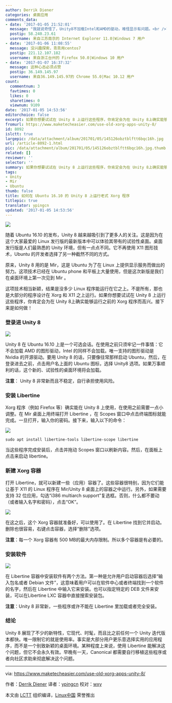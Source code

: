 ```yaml
---
author: Derrik Diener
categories: 桌面应用
comments_data:
- date: '2017-01-05 21:52:01'
  message: "我就说奇怪了，Unity8不加载Intel和AMD的驱动，难怪显示有问题。<br />\r\n而且不优先加载核显驱动，优先加载独立驱动这也太非主流了吧"
  postip: 58.240.23.61
  username: 来自江苏南京的 Internet Explorer 11.0|Windows 7 用户
- date: '2017-01-06 11:08:55'
  message: 没兴趣探索，乖乖用centos7
  postip: 221.12.107.182
  username: 来自浙江台州的 Firefox 50.0|Windows 10 用户
- date: '2017-01-07 16:37:32'
  message: 这种心态必须点赞
  postip: 36.149.145.97
  username: 来自36.149.145.97的 Chrome 55.0|Mac 10.12 用户
count:
  commentnum: 3
  favtimes: 0
  likes: 0
  sharetimes: 0
  viewnum: 9109
date: '2017-01-05 14:53:56'
editorchoice: false
excerpt: 如果你想要试试在 Unity 8 上运行这些程序，你肯定会为在 Unity 8上确实能够运行之前的 Xorg 程序而高兴。接下来是如何做！
fromurl: https://www.maketecheasier.com/use-old-xorg-apps-unity-8/
id: 8092
islctt: true
largepic: /data/attachment/album/201701/05/145126obztblftt6bqc16h.jpg
url: /article-8092-1.html
pic: /data/attachment/album/201701/05/145126obztblftt6bqc16h.jpg.thumb.jpg
related: []
reviewer: ''
selector: ''
summary: 如果你想要试试在 Unity 8 上运行这些程序，你肯定会为在 Unity 8上确实能够运行之前的 Xorg 程序而高兴。接下来是如何做！
tags:
- Unity
- Mir
- Ubuntu
thumb: false
title: 如何在 Ubuntu 16.10 的 Unity 8 上运行老式 Xorg 程序
titlepic: true
translator: ypingcn
updated: '2017-01-05 14:53:56'
---
```


![](/data/attachment/album/201701/05/145126obztblftt6bqc16h.jpg)


随着 Ubuntu 16.10 的发布，Unity 8 越来越吸引到了更多人的关注。这是因为在这个大家最爱的 Linux 发行版的最新版本中可以体验其带有的试验性桌面。桌面发行版是人们最熟悉的 Unity 环境，但有一点点不同。它不再使用 X11 图形技术，Ubuntu 的开发者选择了另一种截然不同的方式。


原来，Unity 8 用的是 Mir，这是 Ubuntu 为了在 Linux 上提供显示服务而做出的努力。这项技术已经在 Ubuntu phone 和平板上大量使用，但是这次新版是我们在桌面环境上第一次见到 Mir 。


这项技术相当新颖，结果是没多少 Linux 程序能运行在它之上。不是所有，那也是大部分的程序设计在 Xorg 和 X11 之上运行。如果你想要试试在 Unity 8 上运行这些程序，你肯定会为在 Unity 8上确实能够运行之前的 Xorg 程序而高兴。接下来是如何做！


### 登录进 Unity 8


![](/data/attachment/album/201701/05/145153zkitdd5vv8cuuk1v.jpg)


Unity 8 在 Ubuntu 16.10 上是一个可选会话。在使用之前只须牢记一件事情：它不会加载 AMD 的图形驱动，Intel 的同样不会加载。唯一支持的图形驱动是 Nvidia 的开源驱动。要用 Unity 8 的话，只要像往常那样启动 Ubuntu，然后，在登录进去之前，点击用户名上面的 Ubuntu 图标，选择 Unity8 选项。如果万事顺利的话，这个新的、试验性的桌面环境将会加载。


**注意**： Unity 8 非常新而且不稳定，自行承担使用风险。


### 安装 Libertine


Xorg 程序（例如 Firefox 等）确实能在 Unity 8 上使用，在使用之前需要一点小调整。在 Mir 桌面上用终端打开 Libertine ，在 Scopes 窗口中点击终端图标就能完成。一旦打开，输入你的密码。接下来，输入以下的命令：


![](/data/attachment/album/201701/05/145213bcfz9jcc5fiipxfu.jpg)



```
sudo apt install libertine-tools libertine-scope libertine

```

当这些程序完成安装后，点击并拖动 Scopes 窗口以刷新内容。然后，在面板上点击来启动 libertine。


### 新建 Xorg 容器


打开 Libertine，就可以新建一些（应用）容器了。这些容器很特别，因为它们能让基于 X11 的 Linux 程序在 Mir/Unity 8 桌面上的容器之中运行。另外，如果需要支持 32 位应用，勾选“i386 multiarch support”复选框。否则，什么都不要动（或者输入名字和密码），点击“OK”。


![](/data/attachment/album/201701/05/145305e6botbsqqbzoqtob.jpg)


在这之后，这个 Xorg 容器就准备好，可以使用了。在 Libertine 找到它并启动。删除也很容易，右键点击容器，选择“删除”选项。


**注意**：每一个 Xorg 容器有 500 MB的最大内存限制。所以多个容器是有必要的。


### 安装软件


![](/data/attachment/album/201701/05/145349snakfoapr0kksqns.jpg)


在 Libertine 容器中安装软件有两个方法。第一种是允许用户启动容器后选择“输入包名或者 Debian 文件”，这意味着用户可以在软件中心或者终端找到一个软件的名字，然后在 Libertine 中输入它来安装。也可以指定特定的 DEB 文件来安装，可以在Libertine LXC 容器中直接搜索安装包。


**注意**：Unity 8 非常新，一些程序或许不能在 Libertine 里加载或者完全安装。


### 结论


Unity 8 展现了不少的新特性，它现代、时髦，而且比之前任何一个 Unity 迭代版本都快。唯一限制它的就是使用率。事实是大部分用户更乐意选择实用的应用程序，而不是一个别致新颖的桌面环境。某种程度上来说，使用 Libertine 能解决这个问题，但它不会永久有效。早晚有一天，Canonical 都需要自行移植这些程序或者向社区求助来彻底解决这个问题。




---


via: <https://www.maketecheasier.com/use-old-xorg-apps-unity-8/>


作者：[Derrik Diener](https://www.maketecheasier.com/author/derrikdiener/) 译者：[ypingcn](https://github.com/ypingcn) 校对：[wxy](https://github.com/wxy)


本文由 [LCTT](https://github.com/LCTT/TranslateProject) 组织编译，[Linux中国](https://linux.cn/) 荣誉推出